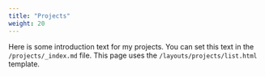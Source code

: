 ```yaml
---
title: "Projects"
weight: 20
---
```


Here is some introduction text for my projects. You can set this text in the `/projects/_index.md` file. This page uses the `/layouts/projects/list.html` template.